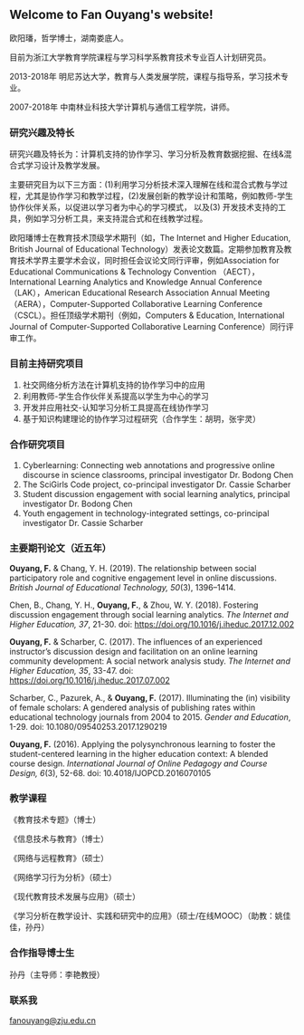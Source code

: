 ## Welcome to Fan Ouyang's website!

欧阳璠，哲学博士，湖南娄底人。

目前为浙江大学教育学院课程与学习科学系教育技术专业百人计划研究员。

2013-2018年 明尼苏达大学，教育与人类发展学院，课程与指导系，学习技术专业。

2007-2018年 中南林业科技大学计算机与通信工程学院，讲师。

### 研究兴趣及特长
研究兴趣及特长为：计算机支持的协作学习、学习分析及教育数据挖掘、在线&混合式学习设计及教学发展。

主要研究目为以下三方面：(1)利用学习分析技术深入理解在线和混合式教与学过程，尤其是协作学习和教学过程，(2)发展创新的教学设计和策略，例如教师-学生协作伙伴关系，以促进以学习者为中心的学习模式， 以及(3) 开发技术支持的工具，例如学习分析工具，来支持混合式和在线教学过程。

欧阳璠博士在教育技术顶级学术期刊（如，The Internet and Higher Education, British Journal of Educational Technology）发表论文数篇。定期参加教育及教育技术学界主要学术会议，同时担任会议论文同行评审，例如Association for Educational Communications & Technology Convention （AECT），International Learning Analytics and Knowledge Annual Conference （LAK），American Educational Research Association Annual Meeting （AERA），Computer-Supported Collaborative Learning Conference （CSCL）。担任顶级学术期刊（例如，Computers & Education, International Journal of Computer-Supported Collaborative Learning Conference）同行评审工作。

### 目前主持研究项目
1. 社交网络分析方法在计算机支持的协作学习中的应用
2. 利用教师-学生合作伙伴关系提高以学生为中心的学习
3. 开发并应用社交-认知学习分析工具提高在线协作学习
4. 基于知识构建理论的协作学习过程研究（合作学生：胡玥，张宇灵）

### 合作研究项目
1. Cyberlearning: Connecting web annotations and progressive online discourse in science classrooms, principal investigator Dr. Bodong Chen
2. The SciGirls Code project, co-principal investigator Dr. Cassie Scharber
3. Student discussion engagement with social learning analytics, principal investigator Dr. Bodong Chen
4. Youth engagement in technology-integrated settings, co-principal investigator Dr. Cassie Scharber

### 主要期刊论文（近五年）
**Ouyang, F.** & Chang, Y. H. (2019). The relationship between social participatory role and cognitive engagement level in online discussions. *British Journal of Educational Technology, 50*(3), 1396–1414.

Chen, B., Chang, Y. H., **Ouyang, F.**, & Zhou, W. Y. (2018). Fostering discussion engagement through social learning analytics. *The Internet and Higher Education, 37*, 21-30. doi: https://doi.org/10.1016/j.iheduc.2017.12.002

**Ouyang, F.** & Scharber, C. (2017). The influences of an experienced instructor’s discussion design and facilitation on an online learning community development: A social network analysis study. *The Internet and Higher Education, 35*, 33-47. doi: https://doi.org/10.1016/j.iheduc.2017.07.002

Scharber, C., Pazurek, A., & **Ouyang, F.** (2017). Illuminating the (in) visibility of female scholars: A gendered analysis of publishing rates within educational technology journals from 2004 to 2015. *Gender and Education*, 1-29. doi: 10.1080/09540253.2017.1290219

**Ouyang, F.** (2016). Applying the polysynchronous learning to foster the student-centered learning in the higher education context: A blended course design. *International Journal of Online Pedagogy and Course Design, 6*(3), 52-68. doi: 10.4018/IJOPCD.2016070105


### 教学课程
《教育技术专题》（博士）

《信息技术与教育》（博士）

《网络与远程教育》（硕士）

《网络学习行为分析》（硕士）

《现代教育技术发展与应用》（硕士）

《学习分析在教学设计、实践和研究中的应用》（硕士/在线MOOC）（助教：姚佳佳，孙丹）

### 合作指导博士生
孙丹（主导师：李艳教授）

### 联系我
fanouyang@zju.edu.cn
